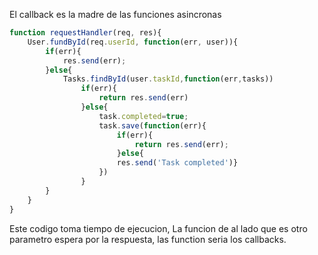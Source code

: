 El callback es la madre de las funciones asincronas

```js
function requestHandler(req, res){
	User.fundById(req.userId, function(err, user)){ 
		if(err){
			res.send(err);
		}else{
			Tasks.findById(user.taskId,function(err,tasks))
				if(err){
					return res.send(err)
				}else{
					task.completed=true;
					task.save(function(err){
						if(err){
							return res.send(err);
						}else{
						res.send('Task completed')}
					})
				}
		}
	}
} 
```
Este codigo toma tiempo de ejecucion, La funcion de al lado que es otro parametro espera por la respuesta, las function seria los callbacks.